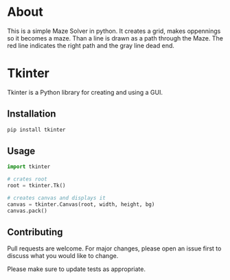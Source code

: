 # About

This is a simple Maze Solver in python. It creates a grid, makes oppennings so it becomes a maze. Than a line is drawn as a path through the Maze. The red line indicates the right path and the gray line dead end.

# Tkinter

Tkinter is a Python library for creating and using a GUI.

## Installation

```bash
pip install tkinter
```

## Usage

```python
import tkinter

# crates root
root = tkinter.Tk()

# creates canvas and displays it
canvas = tkinter.Canvas(root, width, height, bg)
canvas.pack()
```

## Contributing

Pull requests are welcome. For major changes, please open an issue first
to discuss what you would like to change.

Please make sure to update tests as appropriate.
